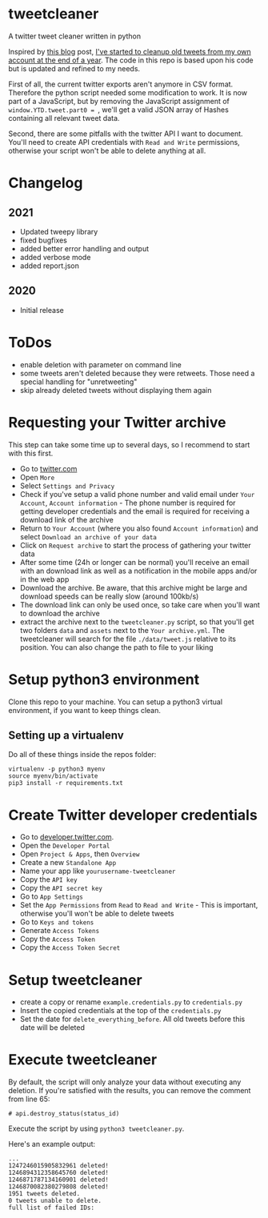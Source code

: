 # tweetcleaner
A twitter tweet cleaner written in python

Inspired by [this blog](https://pushpullfork.com/i-deleted-tweets/) post, [I've started to cleanup old tweets from my own account at the end of a year](https://centurio.net/2019/01/01/howto-mass-delete-old-tweets-on-twitter/). The code in this repo is based upon his code but is updated and refined to my needs.

First of all, the current twitter exports aren't anymore in CSV format. Therefore the python script needed some modification to work. It is now part of a JavaScript, but by removing the JavaScript assignment of `window.YTD.tweet.part0 = `, we'll get a valid JSON array of Hashes containing all relevant tweet data.

Second, there are some pitfalls with the twitter API I want to document. You'll need to create API credentials with `Read and Write` permissions, otherwise your script won't be able to delete anything at all.

# Changelog

## 2021
* Updated tweepy library
* fixed bugfixes
* added better error handling and output
* added verbose mode
* added report.json

## 2020
* Initial release

# ToDos
* enable deletion with parameter on command line
* some tweets aren't deleted because they were retweets. Those need a special handling for "unretweeting"
* skip already deleted tweets without displaying them again

# Requesting your Twitter archive
This step can take some time up to several days, so I recommend to start with this first.
* Go to [twitter.com](https://twitter.com)
* Open `More`
* Select `Settings and Privacy`
* Check if you've setup a valid phone number and valid email under `Your Account`, `Account information` - The phone number is required for getting developer credentials and the email is required for receiving a download link of the archive
* Return to `Your Account` (where you also found `Account information`) and select `Download an archive of your data`
* Click on `Request archive` to start the process of gathering your twitter data
* After some time (24h or longer can be normal) you'll receive an email with an download link as well as a notification in the mobile apps and/or in the web app
* Download the archive. Be aware, that this archive might be large and download speeds can be really slow (around 100kb/s)
* The download link can only be used once, so take care when you'll want to download the archive
* extract the archive next to the `tweetcleaner.py` script, so that you'll get two folders `data` and `assets` next to the `Your archive.yml`. The tweetcleaner will search for the file `./data/tweet.js` relative to its position. You can also change the path to file to your liking

# Setup python3 environment
Clone this repo to your machine. You can setup a python3 virtual environment, if you want to keep things clean.

## Setting up a virtualenv
Do all of these things inside the repos folder:
```
virtualenv -p python3 myenv
source myenv/bin/activate
pip3 install -r requirements.txt
```

# Create Twitter developer credentials
* Go to [developer.twitter.com](https://developer.twitter.com).
* Open the `Developer Portal`
* Open `Project & Apps`, then `Overview`
* Create a new `Standalone App`
* Name your app like `yourusername-tweetcleaner`
* Copy the `API key`
* Copy the `API secret key`
* Go to `App Settings`
* Set the `App Permissions` from `Read` to `Read and Write` - This is important, otherwise you'll won't be able to delete tweets
* Go to `Keys and tokens`
* Generate `Access Tokens`
* Copy the `Access Token`
* Copy the `Access Token Secret`

# Setup tweetcleaner
* create a copy or rename `example.credentials.py` to `credentials.py`
* Insert the copied credentials at the top of the `credentials.py`
* Set the date for `delete_everything_before`. All old tweets before this date will be deleted 

# Execute tweetcleaner
By default, the script will only analyze your data without executing any deletion. If you're satisfied with the results, you can remove the comment from line 65:

```
# api.destroy_status(status_id)
```

Execute the script by using `python3 tweetcleaner.py`.

Here's an example output:

```
...
1247246015905832961 deleted!
1246894312358645760 deleted!
1246871787134160901 deleted!
1246870082380279808 deleted!
1951 tweets deleted.
0 tweets unable to delete.
full list of failed IDs:
```


